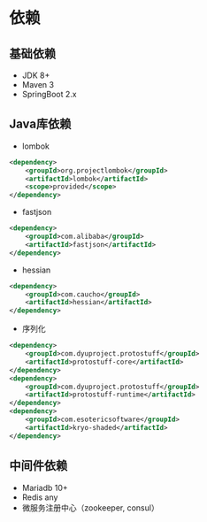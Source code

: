 # 依赖

## 基础依赖
* JDK 8+
* Maven 3
* SpringBoot 2.x

## Java库依赖
* lombok
```xml
<dependency>
    <groupId>org.projectlombok</groupId>
    <artifactId>lombok</artifactId>
    <scope>provided</scope>
</dependency>
```
* fastjson
```xml
<dependency>
    <groupId>com.alibaba</groupId>
    <artifactId>fastjson</artifactId>
</dependency>
```
* hessian
```xml
<dependency>
    <groupId>com.caucho</groupId>
    <artifactId>hessian</artifactId>
</dependency>
```
* 序列化
```xml
<dependency>
    <groupId>com.dyuproject.protostuff</groupId>
    <artifactId>protostuff-core</artifactId>
</dependency>
<dependency>
    <groupId>com.dyuproject.protostuff</groupId>
    <artifactId>protostuff-runtime</artifactId>
</dependency>
<dependency>
    <groupId>com.esotericsoftware</groupId>
    <artifactId>kryo-shaded</artifactId>
</dependency>
```

## 中间件依赖
* Mariadb 10+
* Redis any
* 微服务注册中心（zookeeper, consul）